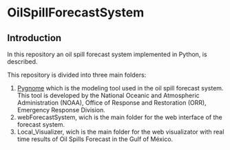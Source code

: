 # OilSpillForecastSystem

## Introduction

In this repository an oil spill forecast system implemented in Python, is described. 

This repository is divided into three main folders:
 1) [Pygnome](https://github.com/NOAA-ORR-ERD/PyGnome) which is the modeling tool used in the oil spill forecast system. This tool is developed by the National Oceanic and Atmospheric Administration (NOAA), Office of Response and Restoration (ORR), Emergency Response Division. 
2) webForecastSystem, wich is the main folder for the web interface of the forecast system.
3) Local_Visualizer, wich is the main folder for the web visualizator with real time results of Oil Spills Forecast in the Gulf of México. 
